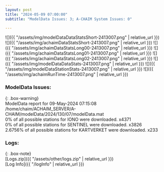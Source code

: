 ```yaml
---
layout: post
title: "2024-05-09 07:00:00"
subtitle: "ModelData Issues: 3; A-CHAIM System Issues: 0"

---
```


![]({{ "/assets/img/modelDataDataStatsShort-2413007.png" | relative_url }})
![]({{ "/assets/img/achaimDataStatsShort-2413007.png" | relative_url }})
![]({{ "/assets/img/achaimDataStatsLong00-2413007.png" | relative_url }})
![]({{ "/assets/img/achaimDataStatsLong01-2413007.png" | relative_url }})
![]({{ "/assets/img/achaimDataStatsLong02-2413007.png" | relative_url }})
![]({{ "/assets/img/modelDataDataStats-2413007.png" | relative_url }})
![]({{ "/assets/img/modelDataStationStats-2413007.png" | relative_url }})
![]({{ "/assets/img/achaimRunTime-2413007.png" | relative_url }})


### ModelData Issues:  
  
{: .box-warning}  
 ModelData report for 09-May-2024 07:15:08   
 /home/chaim/ACHAIM_SERVER/A-CHAIM/modelData/2024/130/07/modelData.mat   
 0% of all possible stations for IONO were downloaded. x4371   
 0% of all possible stations for SENTINEL were downloaded. x3826   
 2.6756% of all possible stations for KARTVERKET were downloaded. x233   
  


### Logs:  
  
{: .box-note}  
[Logs.zip]({{ "/assets/other/logs.zip" | relative_url }})  
[Log Info]({{ "/logInfo" | relative_url }})  
